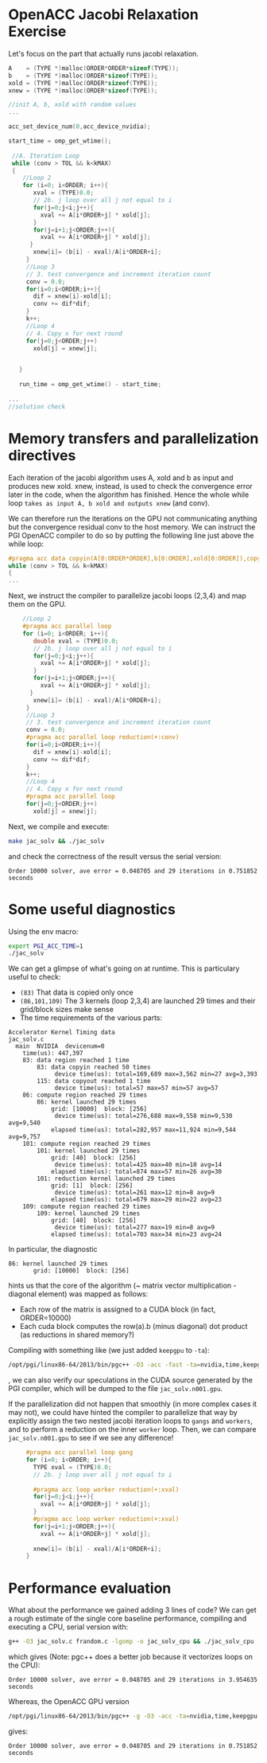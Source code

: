 OpenACC Jacobi Relaxation Exercise
=========

Let's focus on the part that actually runs jacobi relaxation. 

``` c
A    = (TYPE *)malloc(ORDER*ORDER*sizeof(TYPE));
b    = (TYPE *)malloc(ORDER*sizeof(TYPE));
xold = (TYPE *)malloc(ORDER*sizeof(TYPE));
xnew = (TYPE *)malloc(ORDER*sizeof(TYPE));

//init A, b, xold with random values
...

acc_set_device_num(0,acc_device_nvidia);

start_time = omp_get_wtime();
 
 //A. Iteration Loop
 while (conv > TOL && k<kMAX)
 {
 	//Loop 2
    for (i=0; i<ORDER; i++){
       xval = (TYPE)0.0;
       // 2b. j loop over all j not equal to i
       for(j=0;j<i;j++){
         xval += A[i*ORDER+j] * xold[j];
       }
       for(j=i+1;j<ORDER;j++){
         xval += A[i*ORDER+j] * xold[j];
      }
       xnew[i]= (b[i] - xval)/A[i*ORDER+i];
     }
     //Loop 3
     // 3. test convergence and increment iteration count
     conv = 0.0;
     for(i=0;i<ORDER;i++){
       dif = xnew[i]-xold[i];
       conv += dif*dif;
     }
     k++;
     //Loop 4
     // 4. Copy x for next round
     for(j=0;j<ORDER;j++)
       xold[j] = xnew[j];


   }
   
   run_time = omp_get_wtime() - start_time;
   
...
//solution check

```

Memory transfers and parallelization directives
===

Each iteration of the jacobi algorithm uses A, xold and b as input and produces new xold. xnew, instead, is used to check the convergence error later in the code, when the algorithm has finished. Hence the whole while loop ```takes as input A, b xold and outputs xnew``` (and conv).

We can therefore run the iterations on the GPU not communicating anything but the convergence residual conv to the host memory. We can instruct the PGI OpenACC compiler to do so by putting the following line just above the while loop:

``` c
#pragma acc data copyin(A[0:ORDER*ORDER],b[0:ORDER],xold[0:ORDER]),copy(xnew[0:ORDER])
while (conv > TOL && k<kMAX)
{
...
```

Next, we instruct the compiler to parallelize jacobi loops (2,3,4) and map them on the GPU.


``` c
 	//Loop 2
 	#pragma acc parallel loop
    for (i=0; i<ORDER; i++){
       double xval = (TYPE)0.0;
       // 2b. j loop over all j not equal to i
       for(j=0;j<i;j++){
         xval += A[i*ORDER+j] * xold[j];
       }
       for(j=i+1;j<ORDER;j++){
         xval += A[i*ORDER+j] * xold[j];
      }
       xnew[i]= (b[i] - xval)/A[i*ORDER+i];
     }
     //Loop 3
     // 3. test convergence and increment iteration count
     conv = 0.0;
     #pragma acc parallel loop reduction(+:conv)
     for(i=0;i<ORDER;i++){
       dif = xnew[i]-xold[i];
       conv += dif*dif;
     }
     k++;
     //Loop 4
     // 4. Copy x for next round
     #pragma acc parallel loop
     for(j=0;j<ORDER;j++)
       xold[j] = xnew[j];

```

Next, we compile and execute:

``` sh
make jac_solv && ./jac_solv

```
and check the correctness of the result versus the serial version:



```
Order 10000 solver, ave error = 0.048705 and 29 iterations in 0.751852 seconds
```


Some useful diagnostics
===

Using the env macro:

``` sh
export PGI_ACC_TIME=1
./jac_solv
```

We can get a glimpse of what's going on at runtime. This is particulary useful to check:

- ```(83)``` That data is copied only once
- ```(86,101,109)``` The 3 kernels (loop 2,3,4) are launched 29 times and their grid/block sizes make sense
- The time requirements of the various parts:

``` 
Accelerator Kernel Timing data
jac_solv.c
  main  NVIDIA  devicenum=0
    time(us): 447,397
    83: data region reached 1 time
        83: data copyin reached 50 times
             device time(us): total=169,689 max=3,562 min=27 avg=3,393
        115: data copyout reached 1 time
             device time(us): total=57 max=57 min=57 avg=57
    86: compute region reached 29 times
        86: kernel launched 29 times
            grid: [10000]  block: [256]
             device time(us): total=276,688 max=9,558 min=9,530 avg=9,540
            elapsed time(us): total=282,957 max=11,924 min=9,544 avg=9,757
    101: compute region reached 29 times
        101: kernel launched 29 times
            grid: [40]  block: [256]
             device time(us): total=425 max=40 min=10 avg=14
            elapsed time(us): total=874 max=57 min=26 avg=30
        101: reduction kernel launched 29 times
            grid: [1]  block: [256]
             device time(us): total=261 max=12 min=8 avg=9
            elapsed time(us): total=679 max=29 min=22 avg=23
    109: compute region reached 29 times
        109: kernel launched 29 times
            grid: [40]  block: [256]
             device time(us): total=277 max=19 min=8 avg=9
            elapsed time(us): total=703 max=34 min=23 avg=24
```

In particular, the diagnostic

```
86: kernel launched 29 times
       grid: [10000]  block: [256]
```
hints us that the core of the algorithm (~ matrix vector multiplication - diagonal element) was mapped as follows:

- Each row of the matrix is assigned to a CUDA block (in fact, ORDER=10000)
- Each cuda block computes the row(a).b (minus diagonal) dot product (as reductions in shared memory?)

Compiling with something like (we just added ```keepgpu``` to ```-ta```):

``` sh
/opt/pgi/linux86-64/2013/bin/pgc++ -O3 -acc -fast -ta=nvidia,time,keepgpu -Minfo jac_solv.c frandom.c
```
, we can also verify our speculations in the CUDA source generated by the PGI compiler, which will be dumped to the file ```jac_solv.n001.gpu```.

If the parallelization did not happen that smoothly (in more complex cases it may not), we could have hinted the compiler to parallelize that way by explicitly assign the two nested jacobi iteration loops to ```gangs``` and ```workers```, and to perform a reduction on the inner  ```worker``` loop.
Then, we can compare ```jac_solv.n001.gpu``` to see if we see any difference!


``` c
     #pragma acc parallel loop gang
     for (i=0; i<ORDER; i++){
       TYPE xval = (TYPE)0.0;
       // 2b. j loop over all j not equal to i
       
       #pragma acc loop worker reduction(+:xval)
       for(j=0;j<i;j++){
         xval += A[i*ORDER+j] * xold[j];
       }
       #pragma acc loop worker reduction(+:xval)
       for(j=i+1;j<ORDER;j++){
         xval += A[i*ORDER+j] * xold[j];
         
       xnew[i]= (b[i] - xval)/A[i*ORDER+i];
     }
```

Performance evaluation
====

What about the performance we gained adding 3 lines of code?
We can get a rough estimate of the single core baseline performance, compiling and executing a CPU, serial version with:
``` sh
g++ -O3 jac_solv.c frandom.c -lgomp -o jac_solv_cpu && ./jac_solv_cpu
```
which gives (Note: pgc++ does a better job because it vectorizes loops on the CPU):

```
Order 10000 solver, ave error = 0.048705 and 29 iterations in 3.954635 seconds
```

Whereas, the OpenACC GPU version
```sh 
/opt/pgi/linux86-64/2013/bin/pgc++ -g -O3 -acc -ta=nvidia,time,keepgpu -Minfo -DAPPLE  jac_solv.c  frandom.c  -o jac_solv_gpu && ./jac_solv_gpu
```
gives:

```
Order 10000 solver, ave error = 0.048705 and 29 iterations in 0.751852 seconds
```


